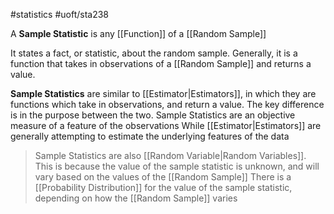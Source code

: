 #statistics 
#uoft/sta238 

A **Sample Statistic** is any [[Function]] of a [[Random Sample]]

It states a fact, or statistic, about the random sample. Generally, it is a function that takes in observations of a [[Random Sample]] and returns a value.

**Sample Statistics** are similar to [[Estimator|Estimators]], in which they are functions which take in observations, and return a value.
The key difference is in the purpose between the two.
	Sample Statistics are an objective measure of a feature of the observations
	While [[Estimator|Estimators]] are  generally attempting to estimate the underlying features of the data

> Sample Statistics are also [[Random Variable|Random Variables]]. 
> This is because the value of the sample statistic is unknown, and will vary based on the values of the [[Random Sample]]
> 	There is a [[Probability Distribution]] for the value of the sample statistic, depending on how the [[Random Sample]] varies
